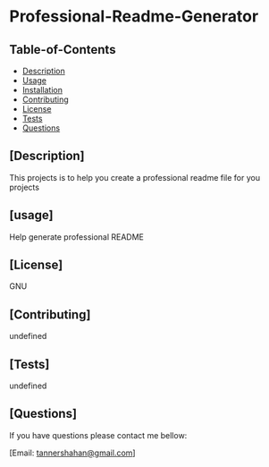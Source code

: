 # Professional-Readme-Generator

  ## Table-of-Contents

  * [Description](#description)
  * [Usage](#usage) 
  * [Installation](#installation)
  * [Contributing](#contributing)
  * [License](#license)
  * [Tests](#tests)
  * [Questions](#questions)

  ## [Description]

  This projects is to help you create a professional readme file for you projects

  ## [usage]

  Help generate professional README

  ## [License]

  GNU

  ## [Contributing]

  undefined

  ## [Tests]
  undefined

  ## [Questions]

  If you have questions please contact me bellow:

  [Email: tannershahan@gmail.com]


